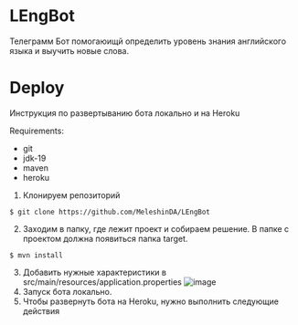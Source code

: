 # LEngBot
Телеграмм Бот помогаюищй определить уровень знания английского языка и выучить новые слова.
# Deploy
Инструкция по развертыванию бота локально и на Heroku

Requirements:
* git
* jdk-19
* maven
* heroku
1. Клонируем репозиторий 
```
$ git clone https://github.com/MeleshinDA/LEngBot
```
2. Заходим в папку, где лежит проект и собираем решение. В папке с проектом должна появиться папка target.
```
$ mvn install
```
3. Добавить нужные характеристики в src/main/resources/application.properties
![image](https://user-images.githubusercontent.com/43640874/195334566-d9cd8bca-219e-493b-9485-708ae15f29a4.png)
4. Запуск бота локально.
5. Чтобы развернуть бота на Heroku, нужно выполнить следующие действия
